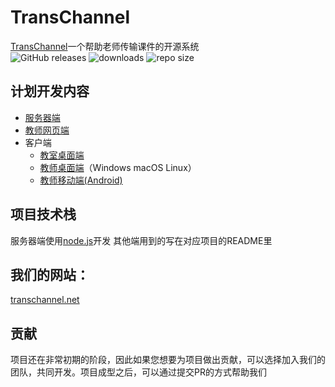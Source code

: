 # TransChannel
[TransChannel](https://github.com/TransChannel/TransChannel-server)一个帮助老师传输课件的开源系统  
![GitHub releases](https://img.shields.io/github/v/release/TransChannel/TransChannel-server.svg)
![downloads](https://img.shields.io/github/downloads/TransChannel/TransChannel-server/total)
![repo size](https://img.shields.io/github/repo-size/TransChannel/TransChannel-server)
## 计划开发内容
* [服务器端](https://github.com/TransChannel/TransChannel-server)
* [教师网页端](https://github.com/TransChannel/TransChannel-frontend)
* 客户端
  * [教室桌面端](https://github.com/TransChannel/TransChannel-classroom-client)
  * [教师桌面端](https://github.com/TransChannel/TransChannel-teacher-client)（Windows macOS Linux）
  * [教师移动端(Android)](https://github.com/TransChannel/TransChannel-teacher-client-android)
## 项目技术栈
服务器端使用[node.js](https://nodejs.org/zh-cn)开发
其他端用到的写在对应项目的README里
## 我们的网站：
[transchannel.net](http://transchannel.net)
## 贡献
项目还在非常初期的阶段，因此如果您想要为项目做出贡献，可以选择加入我们的团队，共同开发。项目成型之后，可以通过提交PR的方式帮助我们
